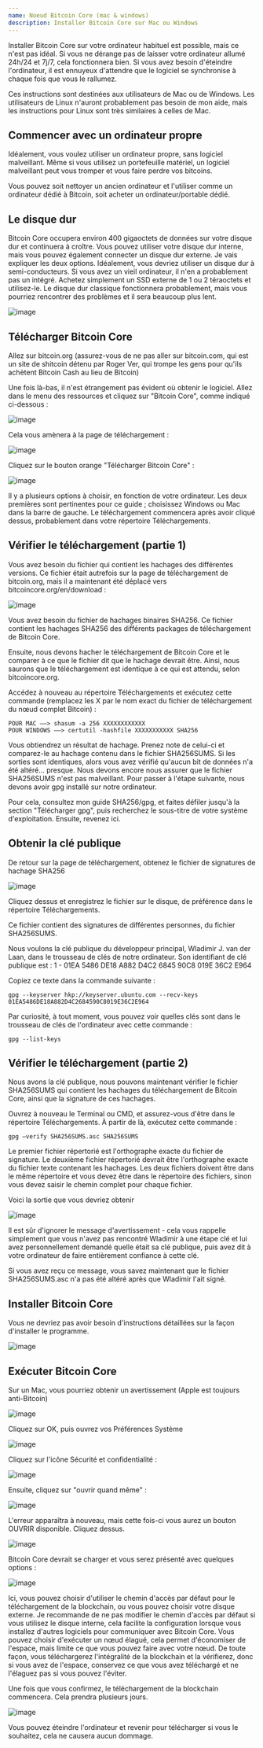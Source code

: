 ```yaml
---
name: Noeud Bitcoin Core (mac & windows)
description: Installer Bitcoin Core sur Mac ou Windows
---
```


Installer Bitcoin Core sur votre ordinateur habituel est possible, mais ce n'est pas idéal. Si vous ne dérange pas de laisser votre ordinateur allumé 24h/24 et 7j/7, cela fonctionnera bien. Si vous avez besoin d'éteindre l'ordinateur, il est ennuyeux d'attendre que le logiciel se synchronise à chaque fois que vous le rallumez.

Ces instructions sont destinées aux utilisateurs de Mac ou de Windows. Les utilisateurs de Linux n'auront probablement pas besoin de mon aide, mais les instructions pour Linux sont très similaires à celles de Mac.

## Commencer avec un ordinateur propre

Idéalement, vous voulez utiliser un ordinateur propre, sans logiciel malveillant. Même si vous utilisez un portefeuille matériel, un logiciel malveillant peut vous tromper et vous faire perdre vos bitcoins.

Vous pouvez soit nettoyer un ancien ordinateur et l'utiliser comme un ordinateur dédié à Bitcoin, soit acheter un ordinateur/portable dédié.

## Le disque dur

Bitcoin Core occupera environ 400 gigaoctets de données sur votre disque dur et continuera à croître. Vous pouvez utiliser votre disque dur interne, mais vous pouvez également connecter un disque dur externe. Je vais expliquer les deux options. Idéalement, vous devriez utiliser un disque dur à semi-conducteurs. Si vous avez un vieil ordinateur, il n'en a probablement pas un intégré. Achetez simplement un SSD externe de 1 ou 2 téraoctets et utilisez-le. Le disque dur classique fonctionnera probablement, mais vous pourriez rencontrer des problèmes et il sera beaucoup plus lent.

![image](assets/1.png)

## Télécharger Bitcoin Core

Allez sur bitcoin.org (assurez-vous de ne pas aller sur bitcoin.com, qui est un site de shitcoin détenu par Roger Ver, qui trompe les gens pour qu'ils achètent Bitcoin Cash au lieu de Bitcoin)

Une fois là-bas, il n'est étrangement pas évident où obtenir le logiciel. Allez dans le menu des ressources et cliquez sur "Bitcoin Core", comme indiqué ci-dessous :

![image](assets/2.png)

Cela vous amènera à la page de téléchargement :

![image](assets/3.png)

Cliquez sur le bouton orange "Télécharger Bitcoin Core" :

![image](assets/4.png)

Il y a plusieurs options à choisir, en fonction de votre ordinateur. Les deux premières sont pertinentes pour ce guide ; choisissez Windows ou Mac dans la barre de gauche. Le téléchargement commencera après avoir cliqué dessus, probablement dans votre répertoire Téléchargements.

## Vérifier le téléchargement (partie 1)

Vous avez besoin du fichier qui contient les hachages des différentes versions. Ce fichier était autrefois sur la page de téléchargement de bitcoin.org, mais il a maintenant été déplacé vers bitcoincore.org/en/download :

![image](assets/5.png)

Vous avez besoin du fichier de hachages binaires SHA256. Ce fichier contient les hachages SHA256 des différents packages de téléchargement de Bitcoin Core.

Ensuite, nous devons hacher le téléchargement de Bitcoin Core et le comparer à ce que le fichier dit que le hachage devrait être. Ainsi, nous saurons que le téléchargement est identique à ce qui est attendu, selon bitcoincore.org.

Accédez à nouveau au répertoire Téléchargements et exécutez cette commande (remplacez les X par le nom exact du fichier de téléchargement du nœud complet Bitcoin) :

```
POUR MAC —–> shasum -a 256 XXXXXXXXXXXX
POUR WINDOWS —–> certutil -hashfile XXXXXXXXXXX SHA256
```

Vous obtiendrez un résultat de hachage. Prenez note de celui-ci et comparez-le au hachage contenu dans le fichier SHA256SUMS.
Si les sorties sont identiques, alors vous avez vérifié qu'aucun bit de données n'a été altéré... presque. Nous devons encore nous assurer que le fichier SHA256SUMS n'est pas malveillant.
Pour passer à l'étape suivante, nous devons avoir gpg installé sur notre ordinateur.

Pour cela, consultez mon guide SHA256/gpg, et faites défiler jusqu'à la section "Télécharger gpg", puis recherchez le sous-titre de votre système d'exploitation. Ensuite, revenez ici.

## Obtenir la clé publique

De retour sur la page de téléchargement, obtenez le fichier de signatures de hachage SHA256

![image](assets/6.png)

Cliquez dessus et enregistrez le fichier sur le disque, de préférence dans le répertoire Téléchargements.

Ce fichier contient des signatures de différentes personnes, du fichier SHA256SUMS.

Nous voulons la clé publique du développeur principal, Wladimir J. van der Laan, dans le trousseau de clés de notre ordinateur. Son identifiant de clé publique est :
1 - 01EA 5486 DE18 A882 D4C2 6845 90C8 019E 36C2 E964

Copiez ce texte dans la commande suivante :

```
gpg --keyserver hkp://keyserver.ubuntu.com --recv-keys 01EA5486DE18A882D4C2684590C8019E36C2E964
```

Par curiosité, à tout moment, vous pouvez voir quelles clés sont dans le trousseau de clés de l'ordinateur avec cette commande :

```
gpg --list-keys
```

## Vérifier le téléchargement (partie 2)

Nous avons la clé publique, nous pouvons maintenant vérifier le fichier SHA256SUMS qui contient les hachages du téléchargement de Bitcoin Core, ainsi que la signature de ces hachages.

Ouvrez à nouveau le Terminal ou CMD, et assurez-vous d'être dans le répertoire Téléchargements. À partir de là, exécutez cette commande :

```
gpg –verify SHA256SUMS.asc SHA256SUMS
```

Le premier fichier répertorié est l'orthographe exacte du fichier de signature. Le deuxième fichier répertorié devrait être l'orthographe exacte du fichier texte contenant les hachages. Les deux fichiers doivent être dans le même répertoire et vous devez être dans le répertoire des fichiers, sinon vous devez saisir le chemin complet pour chaque fichier.

Voici la sortie que vous devriez obtenir

![image](assets/7.png)

Il est sûr d'ignorer le message d'avertissement - cela vous rappelle simplement que vous n'avez pas rencontré Wladimir à une étape clé et lui avez personnellement demandé quelle était sa clé publique, puis avez dit à votre ordinateur de faire entièrement confiance à cette clé.

Si vous avez reçu ce message, vous savez maintenant que le fichier SHA256SUMS.asc n'a pas été altéré après que Wladimir l'ait signé.

## Installer Bitcoin Core

Vous ne devriez pas avoir besoin d'instructions détaillées sur la façon d'installer le programme.

![image](assets/8.png)

## Exécuter Bitcoin Core

Sur un Mac, vous pourriez obtenir un avertissement (Apple est toujours anti-Bitcoin)

![image](assets/9.png)

Cliquez sur OK, puis ouvrez vos Préférences Système

![image](assets/10.png)

Cliquez sur l'icône Sécurité et confidentialité :

![image](assets/11.png)

Ensuite, cliquez sur "ouvrir quand même" :

![image](assets/12.png)

L'erreur apparaîtra à nouveau, mais cette fois-ci vous aurez un bouton OUVRIR disponible. Cliquez dessus.

![image](assets/13.png)

Bitcoin Core devrait se charger et vous serez présenté avec quelques options :

![image](assets/14.png)

Ici, vous pouvez choisir d'utiliser le chemin d'accès par défaut pour le téléchargement de la blockchain, ou vous pouvez choisir votre disque externe. Je recommande de ne pas modifier le chemin d'accès par défaut si vous utilisez le disque interne, cela facilite la configuration lorsque vous installez d'autres logiciels pour communiquer avec Bitcoin Core.
Vous pouvez choisir d'exécuter un nœud élagué, cela permet d'économiser de l'espace, mais limite ce que vous pouvez faire avec votre nœud. De toute façon, vous téléchargerez l'intégralité de la blockchain et la vérifierez, donc si vous avez de l'espace, conservez ce que vous avez téléchargé et ne l'élaguez pas si vous pouvez l'éviter.

Une fois que vous confirmez, le téléchargement de la blockchain commencera. Cela prendra plusieurs jours.

![image](assets/15.png)

Vous pouvez éteindre l'ordinateur et revenir pour télécharger si vous le souhaitez, cela ne causera aucun dommage.
